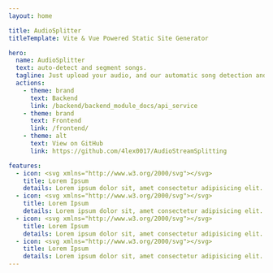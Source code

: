 ```yaml
---
layout: home

title: AudioSplitter
titleTemplate: Vite & Vue Powered Static Site Generator

hero:
  name: AudioSplitter
  text: auto-detect and segment songs.
  tagline: Just upload your audio, and our automatic song detection and segmentation feature will expertly organize your tracks.
  actions:
    - theme: brand
      text: Backend
      link: /backend/backend_module_docs/api_service
    - theme: brand
      text: Frontend
      link: /frontend/
    - theme: alt
      text: View on GitHub
      link: https://github.com/4lex0017/AudioStreamSplitting

features:
  - icon: <svg xmlns="http://www.w3.org/2000/svg"></svg>
    title: Lorem Ipsum
    details: Lorem ipsum dolor sit, amet consectetur adipisicing elit. Molestiae soluta earum.
  - icon: <svg xmlns="http://www.w3.org/2000/svg"></svg>
    title: Lorem Ipsum
    details: Lorem ipsum dolor sit, amet consectetur adipisicing elit. Molestiae soluta earum.
  - icon: <svg xmlns="http://www.w3.org/2000/svg"></svg>
    title: Lorem Ipsum
    details: Lorem ipsum dolor sit, amet consectetur adipisicing elit. Molestiae soluta earum.
  - icon: <svg xmlns="http://www.w3.org/2000/svg"></svg>
    title: Lorem Ipsum
    details: Lorem ipsum dolor sit, amet consectetur adipisicing elit. Molestiae soluta earum.
---
```

